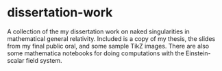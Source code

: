 # dissertation-work
A collection of the my dissertation work on naked singularities in mathematical general relativity. Included is a copy of my thesis, the slides from my final public oral, and some sample TikZ images. There are also some mathematica notebooks for doing computations with the Einstein-scalar field system.
